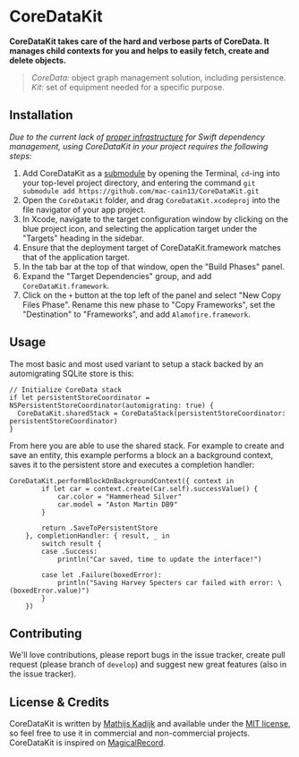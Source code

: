 # CoreDataKit

**CoreDataKit takes care of the hard and verbose parts of CoreData. It manages child contexts for you and helps to easily fetch, create and delete objects.**

> *CoreData:* object graph management solution, including persistence. *Kit:* set of equipment needed for a specific purpose.

## Installation

_Due to the current lack of [proper infrastructure](http://cocoapods.org) for Swift dependency management, using CoreDataKit in your project requires the following steps:_

1. Add CoreDataKit as a [submodule](http://git-scm.com/docs/git-submodule) by opening the Terminal, `cd`-ing into your top-level project directory, and entering the command `git submodule add https://github.com/mac-cain13/CoreDataKit.git`
2. Open the `CoreDataKit` folder, and drag `CoreDataKit.xcodeproj` into the file navigator of your app project.
3. In Xcode, navigate to the target configuration window by clicking on the blue project icon, and selecting the application target under the "Targets" heading in the sidebar.
4. Ensure that the deployment target of CoreDataKit.framework matches that of the application target.
5. In the tab bar at the top of that window, open the "Build Phases" panel.
6. Expand the "Target Dependencies" group, and add `CoreDataKit.framework`.
7. Click on the `+` button at the top left of the panel and select "New Copy Files Phase". Rename this new phase to "Copy Frameworks", set the "Destination" to "Frameworks", and add `Alamofire.framework`.

## Usage

The most basic and most used variant to setup a stack backed by an automigrating SQLite store is this:
```
// Initialize CoreData stack
if let persistentStoreCoordinator = NSPersistentStoreCoordinator(automigrating: true) {
  CoreDataKit.sharedStack = CoreDataStack(persistentStoreCoordinator: persistentStoreCoordinator)
}
```

From here you are able to use the shared stack. For example to create and save an entity, this example performs a block an a background context, saves it to the persistent store and executes a completion handler:
```
CoreDataKit.performBlockOnBackgroundContext({ context in
		if let car = context.create(Car.self).successValue() {
			car.color = "Hammerhead Silver"
			car.model = "Aston Martin DB9"
		}

		return .SaveToPersistentStore
	}, completionHandler: { result, _ in
        switch result {
        case .Success:
        	println("Car saved, time to update the interface!")
          
        case let .Failure(boxedError):
          	println("Saving Harvey Specters car failed with error: \(boxedError.value)")
        }
    })
```

## Contributing

We'll love contributions, please report bugs in the issue tracker, create pull request (please branch of `develop`) and suggest new great features (also in the issue tracker).

## License & Credits

CoreDataKit is written by [Mathijs Kadijk](https://github.com/mac-cain13) and available under the [MIT license](LICENSE), so feel free to use it in commercial and non-commercial projects. CoreDataKit is inspired on [MagicalRecord](https://github.com/magicalpanda/MagicalRecord).
